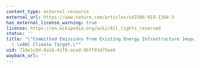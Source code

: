 ```yaml
---
content_type: external-resource
external_url: https://www.nature.com/articles/s41586-019-1364-3
has_external_license_warning: true
license: https://en.wikipedia.org/wiki/All_rights_reserved
status: ''
title: "\"Committed Emissions from Existing Energy Infrastructure Jeopardize\_1.5\
  \ \xB0C Climate Target.\""
uid: 718e1c8d-8a16-41f6-aced-9bff93d75ee4
wayback_url: ''
---
```

